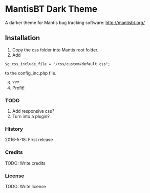 # MantisBT Dark Theme

A darker theme for Mantis bug tracking software: http://mantisbt.org/

## Installation

1. Copy the css folder into Mantis root folder.
2. Add

```
$g_css_include_file = "/css/custom/default.css";
```
to the config_inc.php file.

3. ???
4. Profit!

### TODO

1. Add responsive css?
2. Turn into a plugin?

### History

2016-5-18: First release

### Credits

TODO: Write credits

### License

TODO: Write license
